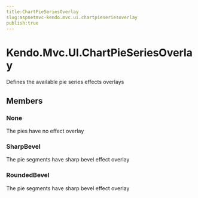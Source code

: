 ```yaml
---
title:ChartPieSeriesOverlay
slug:aspnetmvc-kendo.mvc.ui.chartpieseriesoverlay
publish:true
---
```


# Kendo.Mvc.UI.ChartPieSeriesOverlay

Defines the available pie series effects overlays

## Members

### None
The pies have no effect overlay

### SharpBevel
The pie segments have sharp bevel effect overlay

### RoundedBevel
The pie segments have sharp bevel effect overlay